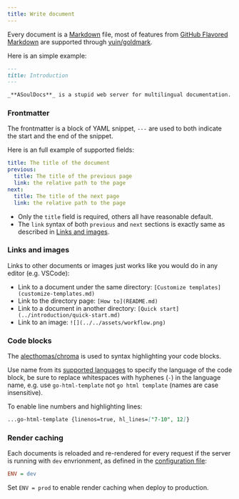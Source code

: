 ```yaml
---
title: Write document
---
```


Every document is a [Markdown](https://www.markdownguide.org/) file, most of features from [GitHub Flavored Markdown](https://github.github.com/gfm/) are supported through [yuin/goldmark](https://github.com/yuin/goldmark).

Here is an simple example:

```markdown
---
title: Introduction
---

_**ASoulDocs**_ is a stupid web server for multilingual documentation.
```

### Frontmatter

The frontmatter is a block of YAML snippet, `---` are used to both indicate the start and the end of the snippet.

Here is an full example of supported fields:

```yaml
title: The title of the document
previous:
  title: The title of the previous page
  link: the relative path to the page
next:
  title: The title of the next page
  link: the relative path to the page
```

- Only the `title` field is required, others all have reasonable default.
- The `link` syntax of both `previous` and `next` sections is exactly same as described in [Links and images](#links-and-images).

### Links and images

Links to other documents or images just works like you would do in any editor (e.g. VSCode):

- Link to a document under the same directory: `[Customize templates](customize-templates.md)`
- Link to the directory page: `[How to](README.md)`
- Link to a document in another directory: `[Quick start](../introduction/quick-start.md)`
- Link to an image: `![](../../assets/workflow.png)`

### Code blocks

The [alecthomas/chroma](https://github.com/alecthomas/chroma) is used to syntax highlighting your code blocks.

Use name from its [supported languages](https://github.com/alecthomas/chroma#supported-languages) to specify the language of the code block, be sure to replace whitespaces with hyphenes (`-`) in the language name, e.g. use `go-html-template` not `go html template` (names are case insensitive).

To enable line numbers and highlighting lines:

```markdown
...go-html-template {linenos=true, hl_lines=["7-10", 12]}
```

### Render caching

Each documents is reloaded and re-rendered for every request if the server is running with `dev` envrionment, as defined in the [configuration file](set-up-documentation.md#configuration-file):

```ini
ENV = dev
```

Set `ENV = prod` to enable render caching when deploy to production.
